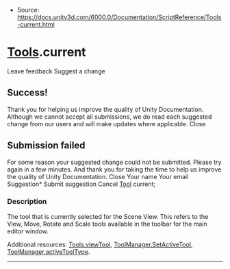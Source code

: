 * Source: https://docs.unity3d.com/6000.0/Documentation/ScriptReference/Tools-current.html

#  [Tools](https://docs.unity3d.com/6000.0/Documentation/ScriptReference/Tools.html).current
Leave feedback
Suggest a change
## Success!
Thank you for helping us improve the quality of Unity Documentation. Although we cannot accept all submissions, we do read each suggested change from our users and will make updates where applicable.
Close
## Submission failed
For some reason your suggested change could not be submitted. Please <a>try again</a> in a few minutes. And thank you for taking the time to help us improve the quality of Unity Documentation.
Close
Your name Your email Suggestion* Submit suggestion
Cancel
[Tool](https://docs.unity3d.com/6000.0/Documentation/ScriptReference/Tool.html) current; 
### Description
The tool that is currently selected for the Scene View.
This refers to the View, Move, Rotate and Scale tools available in the toolbar for the main editor window.  
  
Additional resources: [Tools.viewTool](https://docs.unity3d.com/6000.0/Documentation/ScriptReference/Tools-viewTool.html), [ToolManager.SetActiveTool](https://docs.unity3d.com/6000.0/Documentation/ScriptReference/EditorTools.ToolManager.SetActiveTool.html), [ToolManager.activeToolType](https://docs.unity3d.com/6000.0/Documentation/ScriptReference/EditorTools.ToolManager-activeToolType.html).
* * *
